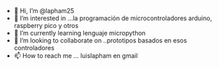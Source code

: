 - 👋 Hi, I’m @lapham25      
- 👀 I’m interested in ...la programación de microcontroladores arduino, raspberry pico y otros
- 🌱 I’m currently learning   lenguaje micropython 
- 💞️ I’m looking to collaborate on ..prototipos basados en esos controladores
- 📫 How to reach me ... luislapham en gmail

<!---
lapham25/lapham25 is a ✨ special ✨ repository because its `README.md` (this file) appears on your GitHub profile.
Puede hacer clic en el enlace Vista previa para ver los cambios.
--->
